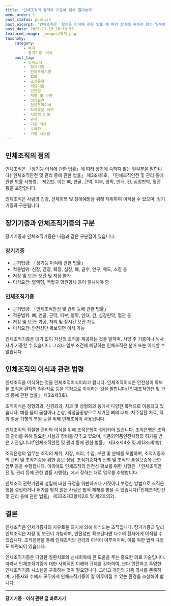 ```yaml
---
title: '인체조직의 정의와 기증에 대해 알아보자'
menu_order: 1
post_status: publish
post_excerpt: '인체조직은  장기등 이식에 관한 법률 에 따라 장기에 속하지 않는 일부분을 말합니다  인체조직안전 및 관리 등에 관한 법률  제3조제1호,  인체조직안전 및 관리 등에 관한 법률 시행령  제2조 . 이는 뼈, 연골, 근막, 피부, 양막, 인대, 건, 심장판막, 혈관 등을 포함합니다.'
post_date: 2023-11-19 20:10:56
featured_image: _images/복지.png
taxonomy:
    category:
        - 복지
        - 장기기증ㆍ이식
    post_tag:
        - 인체조직
        -  장기기증
        -  인체조직기증
        -  법률
        -  조직은행
        -  의료기술
        -  안전성
        -  저장 및 보관
        -  이식요건
        -  인체조직이식
        -  자유로운 의지
        -  사회적 이해
        -  규제
        -  기증 의사
        -  수혜자
        -  기증 시스템
---
```



## 인체조직의 정의
인체조직은 「장기등 이식에 관한 법률」에 따라 장기에 속하지 않는 일부분을 말합니다(「인체조직안전 및 관리 등에 관한 법률」 제3조제1호, 「인체조직안전 및 관리 등에 관한 법률 시행령」 제2조). 이는 뼈, 연골, 근막, 피부, 양막, 인대, 건, 심장판막, 혈관 등을 포함합니다.

인체조직은 사람의 건강, 신체회복 및 장애예방을 위해 채취하여 이식될 수 있으며, 장기기증과 구분됩니다.

## 장기기증과 인체조직기증의 구분

장기기증과 인체조직기증은 다음과 같은 구분점이 있습니다.

### 장기기증
- 근거법령: 「장기등 이식에 관한 법률」
- 적용범위: 신장, 간장, 췌장, 심장, 폐, 골수, 안구, 췌도, 소장 등
- 저장 및 보관: 보관 및 저장 불가
- 이식요건: 혈액형, 백혈구 항원항체 등이 일치해야 함

### 인체조직기증
- 근거법령: 「인체조직안전 및 관리 등에 관한 법률」
- 적용범위: 뼈, 연골, 근막, 피부, 양막, 인대, 건, 심장판막, 혈관 등
- 저장 및 보관: 가공, 처리 및 장시간 보관 가능
- 이식요건: 안전성만 확보되면 이식 가능

인체조직기증은 대가 없이 자신의 조직을 제공하는 것을 말하며, 사망 후 기증이나 뇌사자가 기증할 수 있습니다. 그러나 일부 조건에 해당하는 인체조직은 분배 또는 이식할 수 없습니다.

## 인체조직의 이식과 관련 법령
인체조직을 이식하는 것을 인체조직이식이라고 합니다. 인체조직이식은 안전성이 확보된 조직을 환자의 질환치료 등을 목적으로 이식하는 것을 말합니다(「인체조직안전 및 관리 등에 관한 법률」 제3조제3호).

조직이식은 정형외과, 신경외과, 치과 및 성형외과 등에서 다양한 목적으로 이용되고 있습니다. 예를 들어 골절이나 손상, 악성골종양으로 제거된 뼈의 대체, 치주질환 치료, 턱과 얼굴 기형의 복원 등을 위해 인체조직이 사용됩니다.

인체조직의 적절한 관리와 이식을 위해 조직은행이 설립되어 있습니다. 조직은행은 조직의 관리를 위해 필요한 시설과 장비를 갖추고 있으며, 식품의약품안전처장의 허가를 받은 기관입니다(「인체조직안전 및 관리 등에 관한 법률」 제3조제4호 및 제13조제1항).

조직은행의 업무는 조직의 채취, 저장, 처리, 수입, 보관 및 분배를 포함하며, 조직기증자의 관리 및 조직기증을 위한 홍보·상담, 조직기증자의 선별 및 조직의 품질보증에 관한 업무 등을 수행합니다. 이외에도 인체조직의 안전성 확보를 위한 사항은 「인체조직안전 및 관리 등에 관한 법률 시행령」에서 정하는 대로 업무를 수행합니다.

인체조직 관련기관의 설립에 대한 규정을 위반하거나 거짓이나 부정한 방법으로 조직은행을 설립하거나 허가를 받지 않은 사람은 법적 제재를 받을 수 있습니다(「인체조직안전 및 관리 등에 관한 법률」 제33조제3항제2호 및 제2호의2).

## 결론
인체조직은 인체기증자의 자유로운 의지에 의해 이식되는 조직입니다. 장기기증과 달리 인체조직은 저장 및 보관이 가능하며, 안전성만 확보된다면 다수의 환자에게 이식될 수 있습니다. 조직은행을 통해 인체조직의 관리와 이식이 이루어지며, 이를 위한 법적 규정도 마련되어 있습니다.

인체조직기증은 다양한 질환치료와 신체회복에 큰 도움을 주는 중요한 의료 기술입니다. 따라서 인체조직기증에 대한 사회적인 이해와 규제를 강화하여, 보다 안전하고 투명한 인체조직기증 시스템을 구축하는 것이 필요합니다. 그리고 개인의 기증 의사를 존중하며, 기증자와 수혜자 모두에게 인체조직기증이 잘 이루어질 수 있는 환경을 조성해야 합니다.
<!-- wp:separator -->
<hr class="wp-block-separator has-alpha-channel-opacity"/>
<!-- /wp:separator -->

<!-- wp:group {"backgroundColor":"base","layout":{"type":"constrained"}} -->
<div class="wp-block-group has-base-background-color has-background"><!-- wp:paragraph {"align":"center","fontSize":"medium"} -->
<p class="has-text-align-center has-large-font-size"><strong>장기기증ㆍ이식 관련 글 바로가기</strong></p>
<!-- /wp:paragraph -->


<!-- wp:latest-posts
{"categories":[{"id":23730,"count":19,"description":"","link":"https://uknowlaw.com/category/%ec%9e%a5%ea%b8%b0%ea%b8%b0%ec%a6%9d%e3%86%8d%ec%9d%b4%ec%8b%9d/","name":"장기기증ㆍ이식","slug":"장기기증ㆍ이식","taxonomy":"category","parent":0,"meta":[],"_links":{"self":[{"href":"https://uknowlaw.com/wp-json/wp/v2/categories/23730"}],"collection":[{"href":"https://uknowlaw.com/wp-json/wp/v2/categories"}],"about":[{"href":"https://uknowlaw.com/wp-json/wp/v2/taxonomies/category"}],"wp:post_type":[{"href":"https://uknowlaw.com/wp-json/wp/v2/posts?categories=23730"}],"curies":[{"name":"wp","href":"https://api.w.org/{rel}","templated":true}]}}],"postsToShow":100,"excerptLength":28,"postLayout":"grid","columns":2,"featuredImageAlign":"left","featuredImageSizeSlug":"large","fontSize":"small"} /--></div>
<!-- /wp:group -->